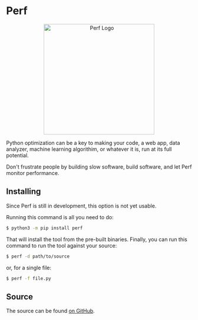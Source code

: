 # Perf

<div align="center">
    <img src="/assets/PyPerf_logo.png" width=300 height=300 alt="Perf Logo" />
</div>

Python optimization can be a key to making your code, a web app, data analyzer, machine learning algorithim, or whatever it is, run at its full potential.

Don't frustrate people by building slow software, build software, and let Perf monitor performance.

## Installing

Since Perf is still in development, this option is not yet usable.

Running this command is all you need to do:

```bash
$ python3 -m pip install perf
```

That will install the tool from the pre-built binaries.
Finally, you can run this command to run the tool against your source:

```bash
$ perf -d path/to/source
```

or, for a single file:

```bash
$ perf -f file.py
```

## Source

The source can be found [on GitHub](https://github.com/RDIL/Perf).
